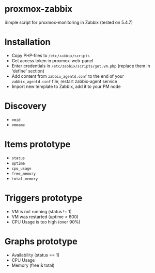 # proxmox-zabbix
Simple script for proxmox-monitoring in Zabbix (tested on 5.4.7)
# Installation
- Copy PHP-files to `/etc/zabbix/scripts`
- Get access token in proxmox-web-panel
- Enter credentials in `/etc/zabbix/scripts/get.vm.php` (replace them in 'define' section)
- Add content from `zabbix_agentd.conf` to the end of your `zabbix_agentd.conf` file; restart zabbix-agent service
- Import new template to Zabbix, add it to your PM node

# Discovery
- `vmid`
- `vmname`

# Items prototype
- `status`
- `uptime`
- `cpu_usage`
- `free_memory`
- `total_memory`

# Triggers prototype
- VM is not running (status != 1)
- VM was restarted (uptime < 600)
- CPU Usage is too high (over 90%)

# Graphs prototype
- Availability (status == 1)
- CPU Usage
- Memory (free & total)
